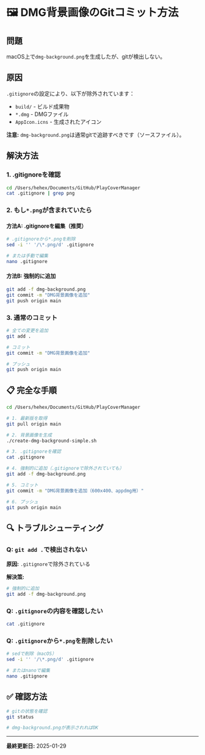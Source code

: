 # 🖼️ DMG背景画像のGitコミット方法

## 問題

macOS上で`dmg-background.png`を生成したが、gitが検出しない。

## 原因

`.gitignore`の設定により、以下が除外されています：
- `build/` - ビルド成果物
- `*.dmg` - DMGファイル
- `AppIcon.icns` - 生成されたアイコン

**注意:** `dmg-background.png`は通常gitで追跡すべきです（ソースファイル）。

## 解決方法

### 1. .gitignoreを確認

```bash
cd /Users/hehex/Documents/GitHub/PlayCoverManager
cat .gitignore | grep png
```

### 2. もし`*.png`が含まれていたら

#### 方法A: .gitignoreを編集（推奨）

```bash
# .gitignoreから*.pngを削除
sed -i '' '/\*.png/d' .gitignore

# または手動で編集
nano .gitignore
```

#### 方法B: 強制的に追加

```bash
git add -f dmg-background.png
git commit -m "DMG背景画像を追加"
git push origin main
```

### 3. 通常のコミット

```bash
# 全ての変更を追加
git add .

# コミット
git commit -m "DMG背景画像を追加"

# プッシュ
git push origin main
```

## 📋 完全な手順

```bash
cd /Users/hehex/Documents/GitHub/PlayCoverManager

# 1. 最新版を取得
git pull origin main

# 2. 背景画像を生成
./create-dmg-background-simple.sh

# 3. .gitignoreを確認
cat .gitignore

# 4. 強制的に追加（.gitignoreで除外されていても）
git add -f dmg-background.png

# 5. コミット
git commit -m "DMG背景画像を追加（600x400、appdmg用）"

# 6. プッシュ
git push origin main
```

## 🔍 トラブルシューティング

### Q: `git add .`で検出されない

**原因:** `.gitignore`で除外されている

**解決策:**
```bash
# 強制的に追加
git add -f dmg-background.png
```

### Q: `.gitignore`の内容を確認したい

```bash
cat .gitignore
```

### Q: `.gitignore`から`*.png`を削除したい

```bash
# sedで削除（macOS）
sed -i '' '/\*.png/d' .gitignore

# またはnanoで編集
nano .gitignore
```

## ✅ 確認方法

```bash
# gitの状態を確認
git status

# dmg-background.pngが表示されればOK
```

---

**最終更新日:** 2025-01-29
